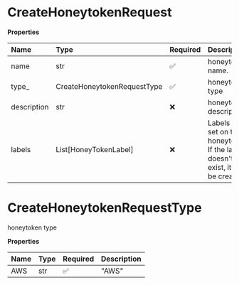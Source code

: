 # CreateHoneytokenRequest

**Properties**

| Name        | Type                        | Required | Description                                                                      |
| :---------- | :-------------------------- | :------- | :------------------------------------------------------------------------------- |
| name        | str                         | ✅       | honeytoken name.                                                                 |
| type\_      | CreateHoneytokenRequestType | ✅       | honeytoken type                                                                  |
| description | str                         | ❌       | honeytoken description.                                                          |
| labels      | List[HoneyTokenLabel]       | ❌       | Labels to set on the honeytoken. If the label doesn't exist, it will be created. |

# CreateHoneytokenRequestType

honeytoken type

**Properties**

| Name | Type | Required | Description |
| :--- | :--- | :------- | :---------- |
| AWS  | str  | ✅       | "AWS"       |

<!-- This file was generated by liblab | https://liblab.com/ -->
